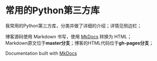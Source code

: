 # 常用的Python第三方库

我常用的Python第三方库，分类并做了详细的介绍；详情见侧边栏；

博客源码使用 Markdown 书写，使用 [MkDocs][MkDocs] 转换为 HTML；  
Markdown原文位于**master分支**；博客的HTML代码位于**gh-pages分支**；

Documentation built with [MkDocs][MkDocs]

[MkDocs]: https://www.mkdocs.org/
